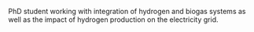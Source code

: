 PhD student working with integration of hydrogen and biogas systems as well as the impact of hydrogen production on the electricity grid.

<!---
lengstam/lengstam is a ✨ special ✨ repository because its `README.md` (this file) appears on your GitHub profile.
You can click the Preview link to take a look at your changes.
--->
